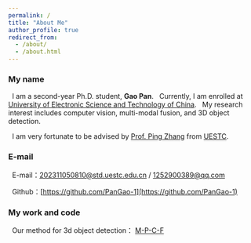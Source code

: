 ```yaml
---
permalink: /
title: "About Me"
author_profile: true
redirect_from: 
  - /about/
  - /about.html
---
```

### My name

   &nbsp;&nbsp;I am a second-year Ph.D. student, **Gao Pan**. 
   &nbsp;&nbsp;Currently, I am enrolled at [University of Electronic Science and Technology of China](https://www.uestc.edu.cn/).
   &nbsp;&nbsp;My research interest includes computer vision, multi-modal fusion, and 3D object detection.

   &nbsp;&nbsp;I am very fortunate to be advised by [Prof. Ping Zhang](https://sose.uestc.edu.cn/info/1184/7985.htm) from [UESTC](https://www.uestc.edu.cn/). 
 
### E-mail
   &nbsp;&nbsp;E-mail：[202311050810@std.uestc.edu.cn](mailto:202311050810@std.uestc.edu.cn) / [1252900389@qq.com](mailto:1252900389@qq.com)

   &nbsp;&nbsp;Github：[https://github.com/PanGao-1](https://github.com/PanGao-1) 

### My work and code

   &nbsp;&nbsp;Our method for 3d object detection： [M-P-C-F](https://github.com/ELOESZHANG/MPCF--3d_object_detection)  
